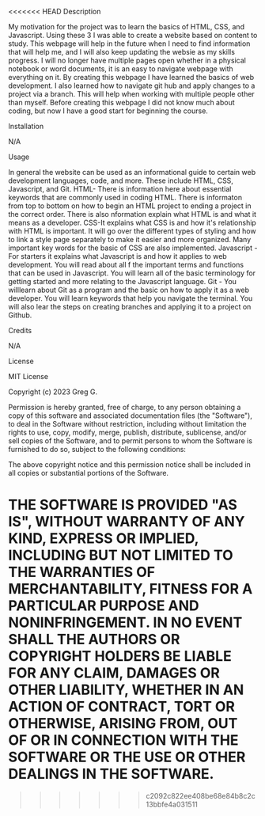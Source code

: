 <<<<<<< HEAD
Description

My motivation for the project was to learn the basics of HTML, CSS, and Javascript. Using these 3 I was able to create a website based on content to study. This webpage will help in the future when I need to find information that will help me, and I will also keep updating the websie as my skills progress. I will no longer have multiple pages open whether in a physical notebook or word documents, it is an easy to navigate webpage with everything on it. By creating this webpage I have learned the basics of web development. I also learned how to navigate git hub and apply changes to a project via a branch. This will help when working with multiple people other than myself. Before creating this webpage I did not know much about coding, but now I have a good start for beginning the course.

Installation

N/A

Usage

In general the website can be used as an informational guide to certain web development languages, code, and more. These include HTML, CSS, Javascript, and Git. HTML- There is information here about essential keywords that are commonly used in coding HTML. There is informaton from top to bottom on how to begin an HTML project to ending a project in the correct order. There is also nformation explain what HTML is and what it means as a developer. CSS-It explains what CSS is and how it's relationship with HTML is important. It will go over the different types of styling and how to link a style page separately to make it easier and more organized. Many important key words for the basic of CSS are also implemented. Javascript - For starters it explains what Javascript is and how it applies to web development. You will read about all f the important terms and functions that can be used in Javascript. You will learn all of the basic terminology for getting started and more relating to the Javascript language. Git - You willlearn about Git as a program and the basic on how to apply it as a web developer. You will learn keywords that help you navigate the terminal. You will also lear the steps on creating branches and applying it to a project on Github.


Credits

N/A

License

MIT License

Copyright (c) 2023 Greg G.

Permission is hereby granted, free of charge, to any person obtaining a copy of this software and associated documentation files (the "Software"), to deal in the Software without restriction, including without limitation the rights to use, copy, modify, merge, publish, distribute, sublicense, and/or sell copies of the Software, and to permit persons to whom the Software is furnished to do so, subject to the following conditions:

The above copyright notice and this permission notice shall be included in all copies or substantial portions of the Software.

THE SOFTWARE IS PROVIDED "AS IS", WITHOUT WARRANTY OF ANY KIND, EXPRESS OR IMPLIED, INCLUDING BUT NOT LIMITED TO THE WARRANTIES OF MERCHANTABILITY, FITNESS FOR A PARTICULAR PURPOSE AND NONINFRINGEMENT. IN NO EVENT SHALL THE AUTHORS OR COPYRIGHT HOLDERS BE LIABLE FOR ANY CLAIM, DAMAGES OR OTHER LIABILITY, WHETHER IN AN ACTION OF CONTRACT, TORT OR OTHERWISE, ARISING FROM, OUT OF OR IN CONNECTION WITH THE SOFTWARE OR THE USE OR OTHER DEALINGS IN THE SOFTWARE.
=======

>>>>>>> c2092c822ee408be68e84b8c2c13bbfe4a031511
